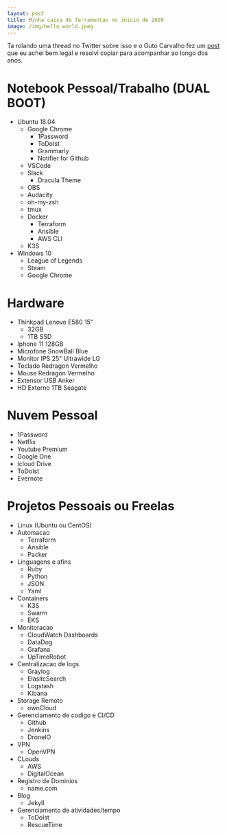 ```yaml
---
layout: post
title: Minha caixa de ferramentas no inicio de 2020
image: /img/hello_world.jpeg
---
```



Ta rolando uma thread no Twitter sobre isso e o Guto Carvalho fez um [post](https://gutocarvalho.net/blog/meu-toolkit-2020/) que eu achei bem legal e resolvi copiar para acompanhar ao longo dos anos.

# Notebook Pessoal/Trabalho (DUAL BOOT)
* Ubuntu 18.04
  * Google Chrome
    * 1Password
    * ToDoIst
    * Grammarly
    * Notifier for Github
  * VSCode
  * Slack
    * Dracula Theme
  * OBS
  * Audacity
  * oh-my-zsh
  * tmux
  * Docker
    * Terraform
    * Ansible
    * AWS CLI
  * K3S
* Windows 10
  * League of Legends
  * Steam
  * Google Chrome


# Hardware
* Thinkpad Lenovo E580 15"
  * 32GB
  * 1TB SSD
* Iphone 11 128GB
* Microfone SnowBall Blue
* Monitor IPS 25" Ultrawide LG
* Teclado Redragon Vermelho
* Mouse Redragon Vermelho
* Extensor USB Anker
* HD Externo 1TB Seagate

# Nuvem Pessoal
* 1Password
* Netflix
* Youtube Premium
* Google One
* Icloud Drive
* ToDoIst
* Evernote

# Projetos Pessoais ou Freelas
* Linux (Ubuntu ou CentOS)
* Automacao
  * Terraform
  * Ansible
  * Packer
* Linguagens e afins
  * Ruby
  * Python
  * JSON
  * Yaml
* Containers
  * K3S
  * Swarm
  * EKS
* Monitoracao
  * CloudWatch Dashboards
  * DataDog
  * Grafana
  * UpTimeRobot
* Centralizacao de logs
  * Graylog
  * ElasitcSearch
  * Logstash
  * Kibana
* Storage Remoto
  * ownCloud
* Gerenciamento de codigo e CI/CD
  * Github
  * Jenkins
  * DroneIO
* VPN
  * OpenVPN
* CLouds
  * AWS
  * DigitalOcean
* Registro de Dominios
  * name.com
* Blog
  * Jekyll
* Gerenciamento de atividades/tempo
  * ToDoIst
  * RescueTime
